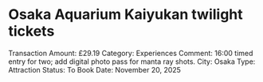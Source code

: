 # Osaka Aquarium Kaiyukan twilight tickets

Transaction Amount: £29.19
Category: Experiences
Comment: 16:00 timed entry for two; add digital photo pass for manta ray shots. City: Osaka Type: Attraction Status: To Book
Date: November 20, 2025
